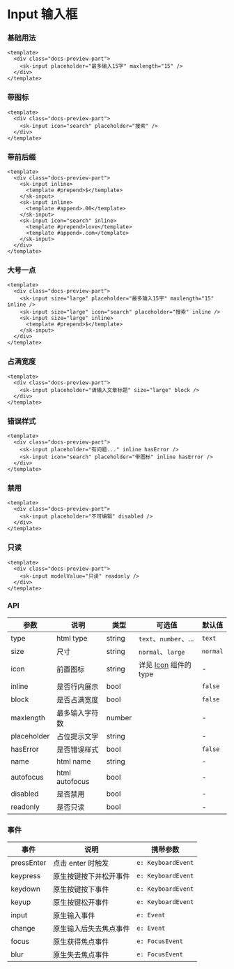 # Input 输入框

### 基础用法

<div class="docs-preview-part">
  <sk-input placeholder="最多输入15字" maxlength="15" />
</div>

```vue
<template>
  <div class="docs-preview-part">
    <sk-input placeholder="最多输入15字" maxlength="15" />
  </div>
</template>
```

### 带图标

<div class="docs-preview-part">
  <sk-input icon="search" placeholder="搜索" />
</div>

```vue
<template>
  <div class="docs-preview-part">
    <sk-input icon="search" placeholder="搜索" />
  </div>
</template>
```

### 带前后缀

<div class="docs-preview-part">
  <sk-input inline>
    <template #prepend>$</template>
  </sk-input>
  <sk-input inline>
    <template #append>.00</template>
  </sk-input>
  <sk-input icon="search" inline>
    <template #prepend>love</template>
    <template #append>.com</template>
  </sk-input>
</div>

```vue
<template>
  <div class="docs-preview-part">
    <sk-input inline>
      <template #prepend>$</template>
    </sk-input>
    <sk-input inline>
      <template #append>.00</template>
    </sk-input>
    <sk-input icon="search" inline>
      <template #prepend>love</template>
      <template #append>.com</template>
    </sk-input>
  </div>
</template>
```

### 大号一点

<div class="docs-preview-part">
  <sk-input size="large" placeholder="最多输入15字" maxlength="15" inline />
  <sk-input size="large" icon="search" placeholder="搜索" inline />
  <sk-input size="large" inline>
    <template #prepend>$</template>
  </sk-input>
</div>

```vue
<template>
  <div class="docs-preview-part">
    <sk-input size="large" placeholder="最多输入15字" maxlength="15" inline />
    <sk-input size="large" icon="search" placeholder="搜索" inline />
    <sk-input size="large" inline>
      <template #prepend>$</template>
    </sk-input>
  </div>
</template>
```

### 占满宽度

<div class="docs-preview-part">
  <sk-input placeholder="请输入文章标题" size="large" block />
</div>

```vue
<template>
  <div class="docs-preview-part">
    <sk-input placeholder="请输入文章标题" size="large" block />
  </div>
</template>
```

### 错误样式

<div class="docs-preview-part">
  <sk-input placeholder="有问题..." inline hasError />
  <sk-input icon="search" placeholder="带图标" inline hasError />
</div>

```vue
<template>
  <div class="docs-preview-part">
    <sk-input placeholder="有问题..." inline hasError />
    <sk-input icon="search" placeholder="带图标" inline hasError />
  </div>
</template>
```

### 禁用

<div class="docs-preview-part">
  <sk-input placeholder="不可编辑" disabled />
</div>

```vue
<template>
  <div class="docs-preview-part">
    <sk-input placeholder="不可编辑" disabled />
  </div>
</template>
```

### 只读

<div class="docs-preview-part">
  <sk-input modelValue="只读" readonly />
</div>

```vue
<template>
  <div class="docs-preview-part">
    <sk-input modelValue="只读" readonly />
  </div>
</template>
```

### API

| 参数        | 说明           | 类型   | 可选值                                          | 默认值   |
| ----------- | -------------- | ------ | ----------------------------------------------- | -------- |
| type        | html type      | string | `text`、`number`、...                           | `text`   |
| size        | 尺寸           | string | `normal`、`large`                               | `normal` |
| icon        | 前置图标       | string | 详见 [Icon](../icon/index#内置图标) 组件的 type | -        |
| inline      | 是否行内展示   | bool   |                                                 | `false`  |
| block       | 是否占满宽度   | bool   |                                                 | `false`  |
| maxlength   | 最多输入字符数 | number |                                                 | -        |
| placeholder | 占位提示文字   | string |                                                 | -        |
| hasError    | 是否错误样式   | bool   |                                                 | `false`  |
| name        | html name      | string |                                                 | -        |
| autofocus   | html autofocus | bool   |                                                 | -        |
| disabled    | 是否禁用       | bool   |                                                 | -        |
| readonly    | 是否只读       | bool   |                                                 | -        |

### 事件

| 事件       | 说明                   | 携带参数           |
| ---------- | ---------------------- | ------------------ |
| pressEnter | 点击 enter 时触发      | `e: KeyboardEvent` |
| keypress   | 原生按键按下并松开事件 | `e: KeyboardEvent` |
| keydown    | 原生按键按下事件       | `e: KeyboardEvent` |
| keyup      | 原生按键松开事件       | `e: KeyboardEvent` |
| input      | 原生输入事件           | `e: Event`         |
| change     | 原生输入后失去焦点事件 | `e: Event`         |
| focus      | 原生获得焦点事件       | `e: FocusEvent`    |
| blur       | 原生失去焦点事件       | `e: FocusEvent`    |

